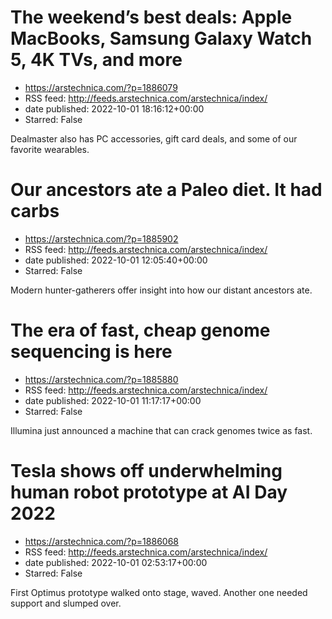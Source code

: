 # The weekend’s best deals: Apple MacBooks, Samsung Galaxy Watch 5, 4K TVs, and more
 - https://arstechnica.com/?p=1886079
 - RSS feed: http://feeds.arstechnica.com/arstechnica/index/
 - date published: 2022-10-01 18:16:12+00:00
 - Starred: False

Dealmaster also has PC accessories, gift card deals, and some of our favorite wearables.

# Our ancestors ate a Paleo diet. It had carbs
 - https://arstechnica.com/?p=1885902
 - RSS feed: http://feeds.arstechnica.com/arstechnica/index/
 - date published: 2022-10-01 12:05:40+00:00
 - Starred: False

Modern hunter-gatherers offer insight into how our distant ancestors ate.

# The era of fast, cheap genome sequencing is here
 - https://arstechnica.com/?p=1885880
 - RSS feed: http://feeds.arstechnica.com/arstechnica/index/
 - date published: 2022-10-01 11:17:17+00:00
 - Starred: False

Illumina just announced a machine that can crack genomes twice as fast.

# Tesla shows off underwhelming human robot prototype at AI Day 2022
 - https://arstechnica.com/?p=1886068
 - RSS feed: http://feeds.arstechnica.com/arstechnica/index/
 - date published: 2022-10-01 02:53:17+00:00
 - Starred: False

First Optimus prototype walked onto stage, waved. Another one needed support and slumped over.

